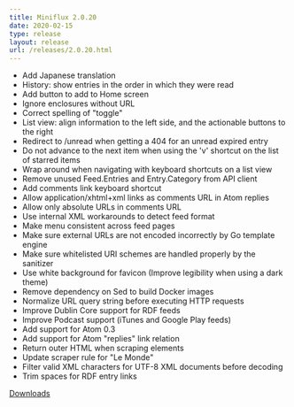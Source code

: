 ```yaml
---
title: Miniflux 2.0.20
date: 2020-02-15
type: release
layout: release
url: /releases/2.0.20.html
---
```


* Add Japanese translation
* History: show entries in the order in which they were read
* Add button to add to Home screen
* Ignore enclosures without URL
* Correct spelling of "toggle"
* List view: align information to the left side, and the actionable buttons to the right
* Redirect to /unread when getting a 404 for an unread expired entry
* Do not advance to the next item when using the 'v' shortcut on the list of starred items
* Wrap around when navigating with keyboard shortcuts on a list view
* Remove unused Feed.Entries and Entry.Category from API client
* Add comments link keyboard shortcut
* Allow application/xhtml+xml links as comments URL in Atom replies
* Allow only absolute URLs in comments URL
* Use internal XML workarounds to detect feed format
* Make menu consistent across feed pages
* Make sure external URLs are not encoded incorrectly by Go template engine
* Make sure whitelisted URI schemes are handled properly by the sanitizer
* Use white background for favicon (Improve legibility when using a dark theme)
* Remove dependency on Sed to build Docker images
* Normalize URL query string before executing HTTP requests
* Improve Dublin Core support for RDF feeds
* Improve Podcast support (iTunes and Google Play feeds)
* Add support for Atom 0.3
* Add support for Atom "replies" link relation
* Return outer HTML when scraping elements
* Update scraper rule for "Le Monde"
* Filter valid XML characters for UTF-8 XML documents before decoding
* Trim spaces for RDF entry links

[Downloads](https://github.com/miniflux/v2/releases/tag/2.0.20)
